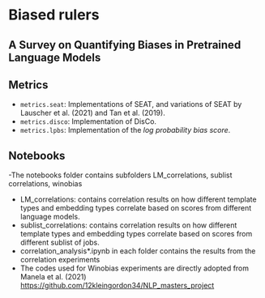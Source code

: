 # Biased rulers

## A Survey on Quantifying Biases in Pretrained Language Models

## Metrics

- `metrics.seat`: Implementations of SEAT, and variations of SEAT by Lauscher et al. (2021) and Tan et al. (2019).
- `metrics.disco`: Implementation of DisCo.
- `metrics.lpbs`: Implementation of the _log probability bias score_.

## Notebooks
-The notebooks folder contains subfolders LM_correlations, sublist correlations, winobias
- LM_correlations: contains correlation results on how different template types and embedding types correlate based on scores from different language models.
- sublist_correlations: contains correlation results on how different template types and embedding types correlate based on scores from different sublist of jobs.
- correlation_analysis*.ipynb in each folder contains the results from the correlation experiments
- The codes used for Winobias experiments are directly adopted from Manela et al. (2021) https://github.com/12kleingordon34/NLP_masters_project
